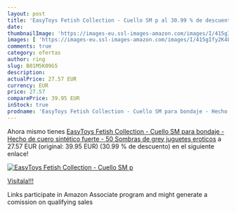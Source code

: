 ```yaml
---
layout: post
title: 'EasyToys Fetish Collection - Cuello SM p al 30.99 % de descuento'
date: 
thumbnailImage: 'https://images-eu.ssl-images-amazon.com/images/I/415gIfy2K4L._SL200_.jpg'
images: [ 'https://images-eu.ssl-images-amazon.com/images/I/415gIfy2K4L._SL200_.jpg' ]
comments: true
category: ofertas
author: ring
slug: B01M5K09G5
description:
actualPrice: 27.57 EUR
currency: EUR
price: 27.57
comparePrice: 39.95 EUR
inStock: true
prodname: 'EasyToys Fetish Collection - Cuello SM para bondaje - Hecho de cuero sintético fuerte - 50 Sombras de grey juguetes eroticos'
---
```


Ahora mismo tienes [EasyToys Fetish Collection - Cuello SM para bondaje - Hecho de cuero sintético fuerte - 50 Sombras de grey juguetes eroticos](https://www.amazon.es/dp/B01M5K09G5/?tag=tolees-21) a 27.57 EUR (original: 39.95 EUR) (30.99 %  de descuento) en el siguiente enlace!

[![EasyToys Fetish Collection - Cuello SM p](https://images-eu.ssl-images-amazon.com/images/I/415gIfy2K4L._SL200_.jpg)](https://www.amazon.es/dp/B01M5K09G5/?tag=tolees-21)

[Visítala!!!](https://www.amazon.es/dp/B01M5K09G5/?tag=tolees-21)

Links participate in Amazon Associate program and might generate a comission on qualifying sales
